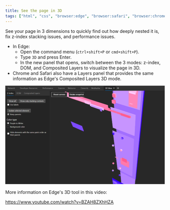```yaml
---
title: See the page in 3D
tags: ["html", "css", "browser:edge", "browser:safari", "browser:chrome"]
---
```

See your page in 3 dimensions to quickly find out how deeply nested it is, fix z-index stacking issues, and performance issues.

* In Edge:
  * Open the command menu (`ctrl+shift+P` or `cmd+shift+P`).
  * Type `3D` and press Enter.
  * In the new panel that opens, switch between the 3 modes: z-index, DOM, and Composited Layers to visualize the page in 3D.
* Chrome and Safari also have a Layers panel that provides the same information as Edge's Composited Layers 3D mode.

![Screenshot of the 3D view tool showing a page's z-index stacking tree as a 3d scene](/assets/img/see-the-page-in-3d.png)

More information on Edge's 3D tool in this video: 

https://www.youtube.com/watch?v=BZAH8ZXhHZA